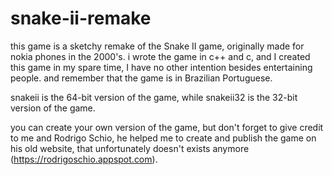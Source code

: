 # snake-ii-remake
this game is a sketchy remake of the Snake II game, originally made for nokia phones in the 2000's. i wrote the game in c++ and c, and I created this game in my spare time, I have no other intention besides entertaining people. and remember that the game is in Brazilian Portuguese. 

snakeii is the 64-bit version of the game, while snakeii32 is the 32-bit version of the game.

you can create your own version of the game, but don't forget to give credit to me and Rodrigo Schio, he helped me to create and publish the game on his old website, that unfortunately doesn't exists anymore (https://rodrigoschio.appspot.com).
